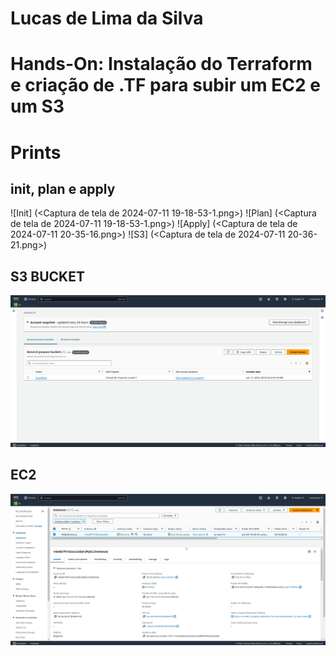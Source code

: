# Lucas de Lima da Silva
# Hands-On: Instalação do Terraform e criação de .TF para subir um EC2 e um S3

# Prints
## init, plan e apply
![Init] (<Captura de tela de 2024-07-11 19-18-53-1.png>)
![Plan] (<Captura de tela de 2024-07-11 19-18-53-1.png>)
![Apply] (<Captura de tela de 2024-07-11 20-35-16.png>)
![S3] (<Captura de tela de 2024-07-11 20-36-21.png>)

## S3 BUCKET
![S3](<Captura de tela de 2024-07-11 20-20-38.png>) 

## EC2
![EC2](<Captura de tela de 2024-07-11 20-36-53.png>)